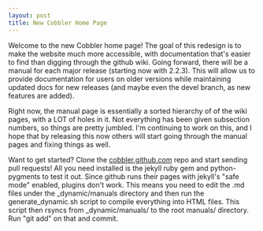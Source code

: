 ```yaml
---
layout: post
title: New Cobbler Home Page
---
```

Welcome to the new Cobbler home page! The goal of this redesign is to make the website much more accessible, with documentation that's easier to find than digging through the github wiki. Going forward, there will be a manual for each major release (starting now with 2.2.3). This will allow us to provide documentation for users on older versions while maintaining updated docs for new releases (and maybe even the devel branch, as new features are added).

Right now, the manual page is essentially a sorted hierarchy of of the wiki pages, with a LOT of holes in it. Not everything has been given subsection numbers, so things are pretty jumbled. I'm continuing to work on this, and I hope that by releasing this now others will start going through the manual pages and fixing things as well.

Want to get started? Clone the [cobbler.github.com](https://github.com/cobbler/cobbler.github.com) repo and start sending pull requests! All you need installed is the jekyll ruby gem and python-pygments to test it out. Since github runs their pages with jekyll's "safe mode" enabled, plugins don't work. This means you need to edit the .md files under the _dynamic/manuals directory and then run the generate_dynamic.sh script to compile everything into HTML files. This script then rsyncs from _dynamic/manuals/ to the root manuals/ directory. Run "git add" on that and commit.
